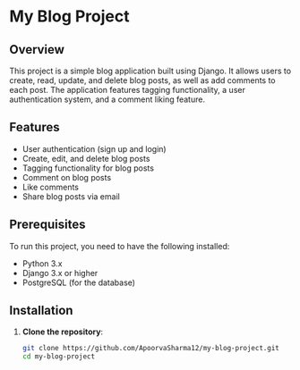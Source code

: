 # My Blog Project

## Overview

This project is a simple blog application built using Django. It allows users to create, read, update, and delete blog posts, as well as add comments to each post. The application features tagging functionality, a user authentication system, and a comment liking feature.

## Features

- User authentication (sign up and login)
- Create, edit, and delete blog posts
- Tagging functionality for blog posts
- Comment on blog posts
- Like comments
- Share blog posts via email

## Prerequisites

To run this project, you need to have the following installed:

- Python 3.x
- Django 3.x or higher
- PostgreSQL (for the database)

## Installation

1. **Clone the repository**:
   ```bash
   git clone https://github.com/ApoorvaSharma12/my-blog-project.git
   cd my-blog-project
